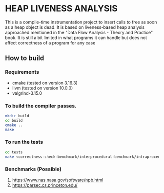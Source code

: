 # HEAP LIVENESS ANALYSIS

This is a compile-time instrumentation project to insert calls to free as soon as a heap object is dead. It is based on liveness-based heap analysis approached mentioned in the "Data Flow Analysis - Theory and Practice" book. It is still a bit limited in what programs it can handle but does not affect correctness of a program for any case

## How to build

### Requirements
- cmake (tested on version 3.16.3)
- llvm (tested on version 10.0.0)
- valgrind-3.15.0


### To build the compiler passes.
```bash
mkdir build
cd build
cmake ..
make
```

### To run the tests
```bash
cd tests
make <correctness-check-benchmark/interprocedural-benchmark/intraprocedural-linked-list-benchmark>
```

### Benchmarks (Possible)

1. https://www.nas.nasa.gov/software/npb.html
2. https://parsec.cs.princeton.edu/
